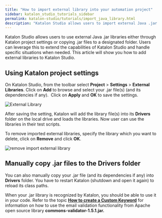 ```yaml
---
title: "How to import external library into your automation project"
sidebar: katalon_studio_tutorials_sidebar
permalink: katalon-studio/tutorials/import_java_library.html
description: "Katalon Studio allows users to import external Java .jar libraries either through Katalon project settings or copying .jar files to a designated folder."
---
```

Katalon Studio allows users to use external Java .jar libraries either through Katalon project settings or copying .jar files to a designated folder. Users can leverage this to extend the capabilities of Katalon Studio and handle specific situations when needed. This article will show you how to add external libraries to Katalon Studio.

Using Katalon project settings
------------------------------

On Katalon Studio, from the toolbar select **Project** \> **Settings** \> **External Libraries**. Click on **Add** to browse and select your .jar file(s) (and its dependencies if any).  Click on **Apply** and **OK** to save the settings.

![External Library](../../images/katalon-studio/tutorials/import_java_library/1.-Katalon-External-Library.png)

After saving the setting, Katalon will add the library file(s) into its **Drivers** folder on the local drive and loads the libraries. Now user can use the libraries in their test scripts.

To remove imported external libraries, specify the library which you want to delete, click on **Remove** and click **OK**.

![ remove import external library](../../images/katalon-studio/tutorials/import_java_library/2.-Katalon-External-Library.png)

Manually copy .jar files to the Drivers folder
----------------------------------------------

You can also manually copy your .jar file (and its dependencies if any) into **Drivers** folder. You have to restart Katalon (shutdown and open it again) to reload its class paths.

When your .jar library is recognized by Katalon, you should be able to use it in your code. Refer to the topic **[How to create a Custom Keyword](https://www.katalon.com/resources-center/tutorials/create-custom-keyword/)** for information on how to use the email validation functionality from Apache open source library **commons-validator-1.5.1.jar.**